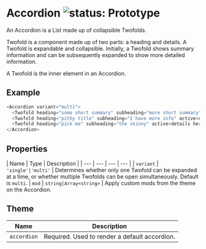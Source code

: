 # Accordion ![status: Prototype](https://img.shields.io/badge/status-prototype-orange.svg)

An Accordion is a List made up of collapsible Twofolds.

Twofold is a component made up of two parts: a heading and details. A Twofold is expandable and collapsible. Initially, a Twofold shows summary information and can be subsequently expanded to show more detailed information.

A Twofold is the inner element in an Accordion.

## Example

```javascript
<Accordion variant="multi">
  <Twofold heading="some short summary" subheading="more short summary">details here</Twofold>
  <Twofold heading="pithy title" subheading="I have more info" active>details here</Twofold>
  <Twofold heading="pick me" subheading="the skinny" active>details here</Twofold>
</Accordion>
```

## Properties

| Name | Type | Description |
| --- | --- | --- | --- |
| `variant` | <code>'single'&#124;'multi'</code> | Determines whether only one Twofold can be expanded at a time, or whether multiple Twofolds can be open simultaneously. Default is `multi`.
| `mod` | `string|Array<string>` | Apply custom mods from the theme on the Accordion.

## Theme

| Name | Description |
| ---  | ----------- |
| `accordion` | Required. Used to render a default accordion. |
